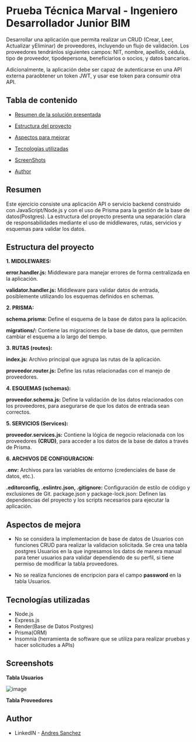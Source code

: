 # Prueba Técnica Marval - Ingeniero Desarrollador Junior BIM

Desarrollar una aplicación que permita realizar un CRUD (Crear, Leer, Actualizar yEliminar) de proveedores, incluyendo un flujo de validación. Los proveedores tendránlos siguientes campos: NIT, nombre, apellido, cédula, tipo de proveedor, tipodepersona, beneficiarios o socios, y datos bancarios.

Adicionalmente, la aplicación debe ser capaz de autenticarse en una API externa paraobtener un token JWT, y usar ese token para consumir otra API.

## Tabla de contenido

- [Resumen de la solución presentada](#Resumen)
- [Estructura del proyecto](#Estructura)
- [Aspectos para mejorar](#Aspectos)
- [Tecnologías utilizadas](#Tecnologías)
- [ScreenShots](#ScreenShots)
 
- [Author](#author)


## Resumen
Este ejercicio consiste una aplicación API o servicio backend construido con JavaScript/Node.js y con el uso de Prisma para la gestión de la base de datos(Postgres). La estructura del proyecto presenta una separación clara de responsabilidades mediante el uso de middlewares, rutas, servicios y esquemas para validar los datos.

## Estructura del proyecto

**1. MIDDLEWARES:**

**error.handler.js:** Middleware para manejar errores de forma centralizada en la aplicación.

**validator.handler.js:** Middleware para validar datos de entrada, posiblemente utilizando los esquemas definidos en schemas.

**2. PRISMA:**

**schema.prisma:** Define el esquema de la base de datos para la aplicación.

**migrations/:** Contiene las migraciones de la base de datos, que permiten cambiar el esquema a lo largo del tiempo.

**3. RUTAS (routes):**

**index.js:** Archivo principal que agrupa las rutas de la aplicación.

**proveedor.router.js:** Define las rutas relacionadas con el manejo de proveedores.

**4. ESQUEMAS (schemas):**

**proveedor.schema.js:** Define la validación de los datos relacionados con los proveedores, para asegurarse de que los datos de entrada sean correctos.

**5. SERVICIOS (Services):**

**proveedor.services.js:** Contiene la lógica de negocio relacionada con los proveedores **(CRUD)**, para acceder a los datos de la base de datos a través de Prisma.

**6. ARCHIVOS DE CONFIGURACION:**

**.env:** Archivos para las variables de entorno (credenciales de base de datos, etc.).

**.editorconfig, .eslintrc.json, .gitignore:** Configuración de estilo de código y exclusiones de Git.
package.json y package-lock.json: Definen las dependencias del proyecto y los scripts necesarios para ejecutar la aplicación.

## Aspectos de mejora

- No se considera la implementacion de base de datos de Usuarios con funciones CRUD para realizar la validacion solicitada. Se crea una tabla postgres Usuarios en la que ingresamos los datos de manera manual para tener usuarios para validar dependiendo de su perfil, si tiene permiso de modificar la tabla proveedores.

- No se realiza funciones de encripcion para el campo **password** en la tabla Usuarios.

## Tecnologías utilizadas

- Node.js
- Express.js
- Render(Base de Datos Postgres)
- Prisma(ORM)
- Insomnia (herramienta de software que se utiliza para realizar pruebas y hacer solicitudes a APIs)

## Screenshots

**Tabla Usuarios**

![image](https://github.com/user-attachments/assets/77c9c512-749c-446d-85bb-3c7cd1467867)

**Tabla Proveedores**


## Author

- LinkedIN - [Andres Sanchez](https://www.linkedin.com/in/andressanchez-dev/)

